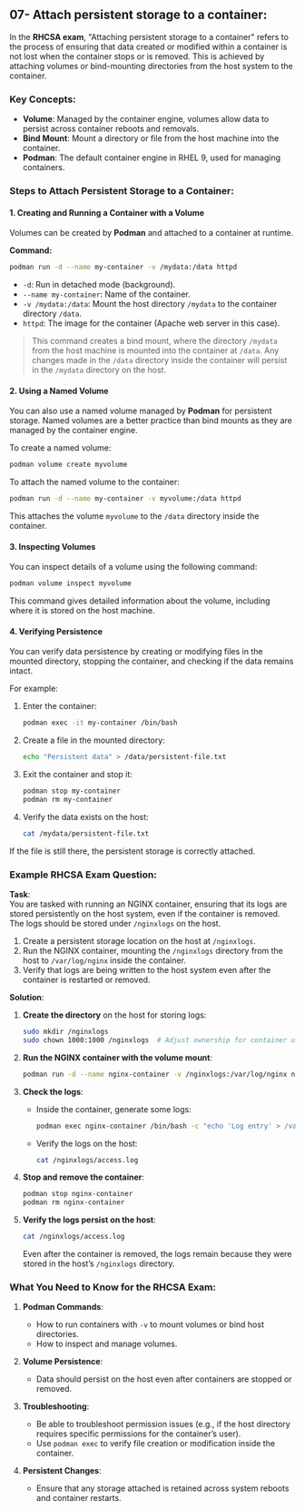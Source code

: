 ## 07- Attach persistent storage to a container:

In the **RHCSA exam**, "Attaching persistent storage to a container" refers to the process of ensuring that data created or modified within a container is not lost when the container stops or is removed. This is achieved by attaching volumes or bind-mounting directories from the host system to the container.

### Key Concepts:
- **Volume**: Managed by the container engine, volumes allow data to persist across container reboots and removals.
- **Bind Mount**: Mount a directory or file from the host machine into the container.
- **Podman**: The default container engine in RHEL 9, used for managing containers.

### Steps to Attach Persistent Storage to a Container:

#### 1. **Creating and Running a Container with a Volume**
Volumes can be created by **Podman** and attached to a container at runtime.

**Command:**
```bash
podman run -d --name my-container -v /mydata:/data httpd
```

- `-d`: Run in detached mode (background).
- `--name my-container`: Name of the container.
- `-v /mydata:/data`: Mount the host directory `/mydata` to the container directory `/data`.
- `httpd`: The image for the container (Apache web server in this case).

> This command creates a bind mount, where the directory `/mydata` from the host machine is mounted into the container at `/data`. Any changes made in the `/data` directory inside the container will persist in the `/mydata` directory on the host.

#### 2. **Using a Named Volume**
You can also use a named volume managed by **Podman** for persistent storage. Named volumes are a better practice than bind mounts as they are managed by the container engine.

To create a named volume:
```bash
podman volume create myvolume
```

To attach the named volume to the container:
```bash
podman run -d --name my-container -v myvolume:/data httpd
```

This attaches the volume `myvolume` to the `/data` directory inside the container.

#### 3. **Inspecting Volumes**
You can inspect details of a volume using the following command:
```bash
podman volume inspect myvolume
```

This command gives detailed information about the volume, including where it is stored on the host machine.

#### 4. **Verifying Persistence**
You can verify data persistence by creating or modifying files in the mounted directory, stopping the container, and checking if the data remains intact.

For example:
1. Enter the container:
   ```bash
   podman exec -it my-container /bin/bash
   ```
2. Create a file in the mounted directory:
   ```bash
   echo "Persistent data" > /data/persistent-file.txt
   ```
3. Exit the container and stop it:
   ```bash
   podman stop my-container
   podman rm my-container
   ```
4. Verify the data exists on the host:
   ```bash
   cat /mydata/persistent-file.txt
   ```

If the file is still there, the persistent storage is correctly attached.

### Example RHCSA Exam Question:

**Task**:  
You are tasked with running an NGINX container, ensuring that its logs are stored persistently on the host system, even if the container is removed. The logs should be stored under `/nginxlogs` on the host.

1. Create a persistent storage location on the host at `/nginxlogs`.
2. Run the NGINX container, mounting the `/nginxlogs` directory from the host to `/var/log/nginx` inside the container.
3. Verify that logs are being written to the host system even after the container is restarted or removed.

**Solution**:

1. **Create the directory** on the host for storing logs:
   ```bash
   sudo mkdir /nginxlogs
   sudo chown 1000:1000 /nginxlogs  # Adjust ownership for container user
   ```

2. **Run the NGINX container with the volume mount**:
   ```bash
   podman run -d --name nginx-container -v /nginxlogs:/var/log/nginx nginx
   ```

3. **Check the logs**:
   - Inside the container, generate some logs:
     ```bash
     podman exec nginx-container /bin/bash -c "echo 'Log entry' > /var/log/nginx/access.log"
     ```

   - Verify the logs on the host:
     ```bash
     cat /nginxlogs/access.log
     ```

4. **Stop and remove the container**:
   ```bash
   podman stop nginx-container
   podman rm nginx-container
   ```

5. **Verify the logs persist on the host**:
   ```bash
   cat /nginxlogs/access.log
   ```

   Even after the container is removed, the logs remain because they were stored in the host’s `/nginxlogs` directory.

### What You Need to Know for the RHCSA Exam:

1. **Podman Commands**: 
   - How to run containers with `-v` to mount volumes or bind host directories.
   - How to inspect and manage volumes.

2. **Volume Persistence**: 
   - Data should persist on the host even after containers are stopped or removed.

3. **Troubleshooting**: 
   - Be able to troubleshoot permission issues (e.g., if the host directory requires specific permissions for the container’s user).
   - Use `podman exec` to verify file creation or modification inside the container.

4. **Persistent Changes**: 
   - Ensure that any storage attached is retained across system reboots and container restarts.

